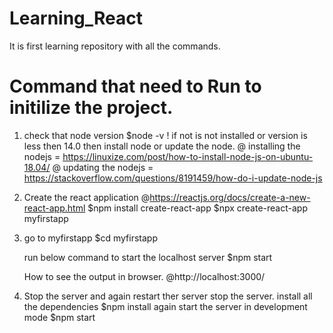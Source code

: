 # Learning_React
It is first learning repository with all the commands.

# Command that need to Run to initilize the project.
1)  check that node version
    $node -v
    ! if not is not installed or version is less then 14.0 then install node or update the node.
        @ installing the nodejs = https://linuxize.com/post/how-to-install-node-js-on-ubuntu-18.04/
        @ updating the nodejs = https://stackoverflow.com/questions/8191459/how-do-i-update-node-js

2) Create the react application
    @https://reactjs.org/docs/create-a-new-react-app.html
    $npm install create-react-app
    $npx create-react-app myfirstapp

3) go to myfirstapp
    $cd myfirstapp

   run below command to start the localhost server
   $npm start

   How to see the output in browser.
   @http://localhost:3000/

4) Stop the server and again restart ther server
    stop the server.
    install all the dependencies
        $npm install 
    again start the server in development mode
        $npm start

